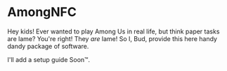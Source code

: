 # AmongNFC

Hey kids! 
Ever wanted to play Among Us in real life, but think paper tasks are lame? You're right! They _are_ lame! So I, Bud, provide this here handy dandy package of software.

I'll add a setup guide Soon™.
